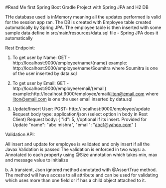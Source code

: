 #Read Me first 
Spring Boot Gradle Project with Spring JPA and H2 DB

THe database used is inMemory meaning all the updates performed is valid for the session app ran.
The DB is created with Employee table created automatically by Spring JPA.
The employee table is then inserted with some sample data define in src/main/resources/data.sql file - Spring JPA does it automatically

Rest Endpoint:
1. To get user by Name:
GET - http://localhost:9000/employee/name/{name}
example: http://localhost:9000/employee/name/Soumitra      where Soumitra is one of the user inserted by data.sql

2. To get user by Email:
GET - http://localhost:9000/employee/email/{email}
example:http://localhost:9000/employee/email/liton@email.com   where liton@email.com is one the user email inserted by data.sql

3. Update/Insert User:
POST- http://localhost:9000/employee/update
Request body type: application/json  (select option in body in Rest Client)
Request body:
{
"id": 5,                                                             //optional if its insert. Provided for Update
"name": "abc mishra",
"email": "abc1@yahoo.com"
}





Validation API:

All insert and update for employee is validated and only insert if all the Javax Validation is passed 
The validation is enforced in two ways:
a. Annotated to each property using @Size annotation which takes min, max and message value to initialize

b. A transient, Json ignored method annotated with @AssertTrue method.
	The method will have access to all attribute and can be used for validating which uses more than one field or if has a child object attached to it.  
